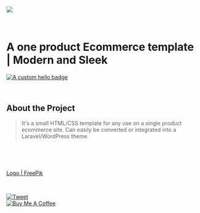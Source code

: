  <!-- Link image -->
 <div>
     <img src="https://i.imgur.com/5Fv9Zae.png"/>
 </div>

 <br/>
 <br/>

 <!-- Big title -->
 # A one product Ecommerce template | Modern and Sleek
 [![A custom hello badge](https://img.shields.io/badge/rparbez-hello%20me%20on%20twitter-green)](https://twitter.com/anonditosundar)

 <br>

 ## About the Project
 <!-- Tabbed line with gray text || blockquote -->
 > It's a small HTML/CSS template for any use on a single product ecommerce site. Can easily be converted or integrated into a Laravel/WordPress theme.

 <br>
 <br>
 <br>

  <a href="https://www.freepik.com/vectors/logo">Logo | FreePik</a>

  <br>

 [![Tweet](https://img.shields.io/twitter/url/http/shields.io.svg?style=social)](https://twitter.com/rparbez)
 <br/>
 <a href="https://www.buymeacoffee.com/rparbez" target="_blank">
   <img src="https://www.buymeacoffee.com/assets/img/guidelines/download-assets-sm-2.svg" alt="Buy Me A Coffee"/>
 </a>
